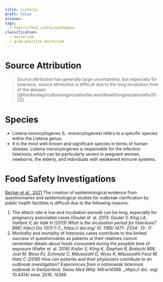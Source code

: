 ```yaml
---
title: Listeria
draft: false
aliases: 
tags:
  - Topics/food_safety/pathogens
classification:
  - bacterium
  - gram-positive bacterium
---
```

# Source Attribution
> Source attribution has generally large uncertainties, but especially for listeriosis, source attribution is difficult due to the long incubation time of the disease [@foodandagricultureorganizationfao.worldhealthorganizationwho2022]

# Species
- Listeria monocytogenes (L. monocytogenes) refers to a specific species within the Listeria genus.
- It is the most well-known and significant species in terms of human disease. Listeria monocytogenes is responsible for the infection listeriosis, which can be particularly severe in pregnant women, newborns, the elderly, and individuals with weakened immune systems.

# Food Safety Investigations
[Becker et al., 2021](https://doi.org/10.1007/s00003-021-01336-y)
The creation of epidemiological evidence from questionnaires and epidemiological studies for outbreak clarification by public health facilities is difficult due to the following reasons:
1. The attack rate is low and incubation periods can be long, especially for pregnancy associated cases (Goulet et al. 2013: *Goulet V, King LA, Vaillant V, de Valk H (2013) What is the incubation period for listeriosis? BMC Infect Dis 13(1):1–7._ https:// doi.org/ 10. 1186/ 1471- 2334- 13- 11*
2.  Morbidity and mortality of listeriosis cases contribute to the limited success of questionnaires as patients or their relatives cannot remember details about foods consumed during the possible time of exposure (Kiefer et al. 2016) _Kiefer S, Kling K, Stephan R, Bratschi MW, Jost M, Bless PJ, Schmutz C, Mäusezahl D, Wyss K, Mäusezahl-Feuz M, Hatz C (2016) How can patients and their physicians contribute to an outbreak investigation? Experiences from a nationwide listeriosis outbreak in Switzerland. Swiss Med Wkly 146:w14366._ _https:// doi. org/ 10.4414/ smw. 2016. 14366